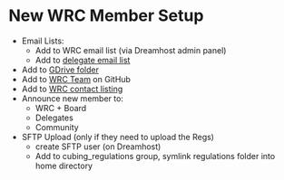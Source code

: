 # New WRC Member Setup

- Email Lists:
  - Add to WRC email list (via Dreamhost admin panel)
  - Add to [delegate email list](https://groups.google.com/forum/#!forum/wca-delegates)
- Add to [GDrive folder](https://drive.google.com/#folders/0B6RCqCqO2jqIRGZlTmU0ZkVwTEE)
- Add to [WRC Team](https://github.com/orgs/cubing/teams/wrc-team) on GitHub
- Add to [WRC contact listing](https://www.worldcubeassociation.org/contact)
- Announce new member to:
  - WRC + Board
  - Delegates
  - Community
- SFTP Upload (only if they need to upload the Regs)
  - create SFTP user (on Dreamhost)
  - Add to cubing_regulations group, symlink regulations folder into home directory